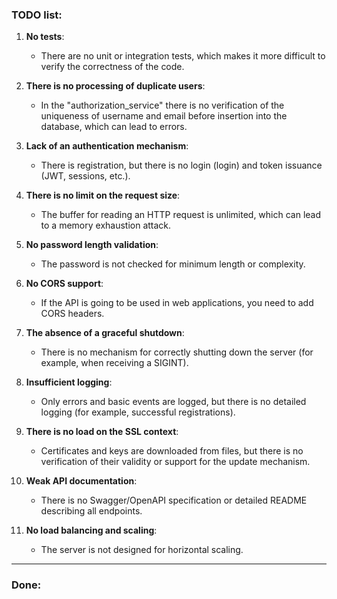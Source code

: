 ### TODO list:

1. **No tests**:
    - There are no unit or integration tests, which makes it more difficult to verify the correctness of the code.

2. **There is no processing of duplicate users**:
    - In the "authorization_service" there is no verification of the uniqueness of username and email before insertion into the database, which can lead to errors.  

3. **Lack of an authentication mechanism**:
    - There is registration, but there is no login (login) and token issuance (JWT, sessions, etc.).  

4. **There is no limit on the request size**:  
    - The buffer for reading an HTTP request is unlimited, which can lead to a memory exhaustion attack.  

5. **No password length validation**:
    - The password is not checked for minimum length or complexity.  

6. **No CORS support**:
    - If the API is going to be used in web applications, you need to add CORS headers.  

7. **The absence of a graceful shutdown**:
    - There is no mechanism for correctly shutting down the server (for example, when receiving a SIGINT).  

8. **Insufficient logging**:  
    - Only errors and basic events are logged, but there is no detailed logging (for example, successful registrations).  

9. **There is no load on the SSL context**:
    - Certificates and keys are downloaded from files, but there is no verification of their validity or support for the update mechanism.  

10. **Weak API documentation**:
    - There is no Swagger/OpenAPI specification or detailed README describing all endpoints.  

11. **No load balancing and scaling**:  
    - The server is not designed for horizontal scaling.
---
### Done:
